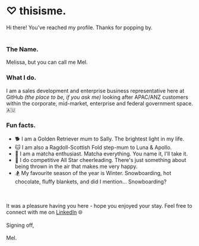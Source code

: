 # ♡ thisisme.

Hi there! You've reached my profile. Thanks for popping by. 
<br></br>

### The Name.
Melissa, but you can call me Mel.

### What I do. 
I am a sales development and enterprise business representative here at GitHub <i>(the place to be, if you ask me)</i> looking after APAC/ANZ customers within the corporate, mid-market, enterprise and federal government space. 🇦🇺

### Fun facts.
<ul>

  <li> 🐕 I am a Golden Retriever mum to Sally. The brightest light in my life.</li>
  <li> 🐱 I am also a Ragdoll-Scottish Fold step-mum to Luna & Apollo.</li>
<li> 🍵 I am a matcha enthusiast. Matcha everything. You name it, I'll take it.</li>
<li> 🤸 I do competitive All Star cheerleading. There's just something about being thrown in the air that makes me very happy. 
<li> 🏂 My favourite season of the year is Winter. Snowboarding, hot chocolate, fluffy blankets, and did I mention... Snowboarding?</li>
</ul>

<br></br>
It was a pleasure having you here - hope you enjoyed your stay. Feel free to connect with me on [LinkedIn](http://linkedin.com/in/melissa--sim) 🌐 
<br></br>
Signing off,
<br></br>
Mel. 
